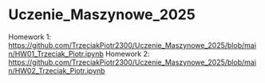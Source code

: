 # Uczenie_Maszynowe_2025
Homework 1: https://github.com/TrzeciakPiotr2300/Uczenie_Maszynowe_2025/blob/main/HW01_Trzeciak_Piotr.ipynb
Homework 2: https://github.com/TrzeciakPiotr2300/Uczenie_Maszynowe_2025/blob/main/HW02_Trzeciak_Piotr.ipynb
